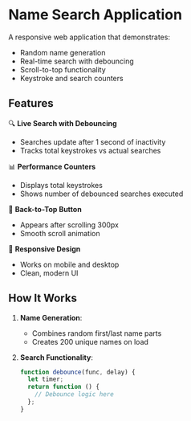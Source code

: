 # Name Search Application

A responsive web application that demonstrates:

- Random name generation
- Real-time search with debouncing
- Scroll-to-top functionality
- Keystroke and search counters

## Features

🔍 **Live Search with Debouncing**

- Searches update after 1 second of inactivity
- Tracks total keystrokes vs actual searches

📊 **Performance Counters**

- Displays total keystrokes
- Shows number of debounced searches executed

🔼 **Back-to-Top Button**

- Appears after scrolling 300px
- Smooth scroll animation

🎨 **Responsive Design**

- Works on mobile and desktop
- Clean, modern UI

## How It Works

1. **Name Generation**:

   - Combines random first/last name parts
   - Creates 200 unique names on load

2. **Search Functionality**:
   ```javascript
   function debounce(func, delay) {
     let timer;
     return function () {
       // Debounce logic here
     };
   }
   ```

